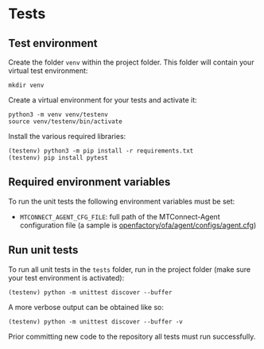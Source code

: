 # Tests

## Test environment
Create the folder `venv` within the project folder. This folder will contain your virtual test environment:
```
mkdir venv
```
Create a virtual environment for your tests and activate it:
```
python3 -m venv venv/testenv
source venv/testenv/bin/activate
```
Install the various required libraries:
```
(testenv) python3 -m pip install -r requirements.txt
(testenv) pip install pytest
```

## Required environment variables
To run the unit tests the following environment variables must be set:
- `MTCONNECT_AGENT_CFG_FILE`: full path of the MTConnect-Agent configuration file (a sample is [openfactory/ofa/agent/configs/agent.cfg](../openfactory/ofa/agent/configs/agent.cfg))

## Run unit tests
To run all unit tests in the `tests` folder, run in the project folder (make sure your test environment is activated):
```
(testenv) python -m unittest discover --buffer
```
A more verbose output can be obtained like so:
```
(testenv) python -m unittest discover --buffer -v
```
Prior committing new code to the repository all tests must run successfully.
